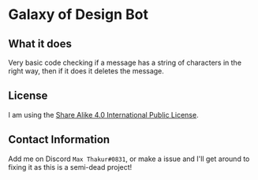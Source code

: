 # Galaxy of Design Bot
## What it does
Very basic code checking if a message has a string of characters in the right way, then if it does it deletes the message.
## License
I am using the [Share Alike 4.0 International Public License](https://github.com/maxistheadmin/Galaxy-of-Design-Bot/blob/master/License.md).
## Contact Information
Add me on Discord `Max Thakur#0831`, or make a issue and I'll get around to fixing it as this is a semi-dead project!
